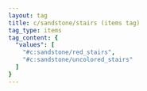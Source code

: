 ```yaml
---
layout: tag
title: c/sandstone/stairs (items tag)
tag_type: items
tag_content: {
  "values": [
    "#c:sandstone/red_stairs",
    "#c:sandstone/uncolored_stairs"
  ]
}
---
```

